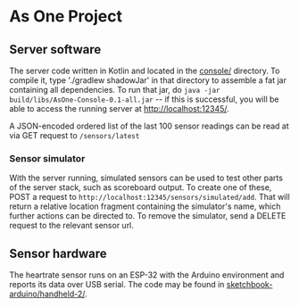 # As One Project

## Server software

The server code written in Kotlin and located in the [console/](./console/) directory. To compile it, type './gradlew shadowJar' in that directory to assemble a fat jar containing all dependencies. To run that jar, do `java -jar build/libs/AsOne-Console-0.1-all.jar` -- if this is successful, you will be able to access the running server at [http://localhost:12345/](http://localhost:12345/).

A JSON-encoded ordered list of the last 100 sensor readings can be read at via GET request to `/sensors/latest`

### Sensor simulator

With the server running, simulated sensors can be used to test other parts of the server stack, such as scoreboard output. To create one of these, POST a request to `http://localhost:12345/sensors/simulated/add`. That will return a relative location fragment containing the simulator's name, which further actions can be directed to. To remove the simulator, send a DELETE request to the relevant sensor url.

## Sensor hardware

The heartrate sensor runs on an ESP-32 with the Arduino environment and reports its data over USB serial. The code may be found in [sketchbook-arduino/handheld-2/](./sketchbook-arduino/handheld-2/).


